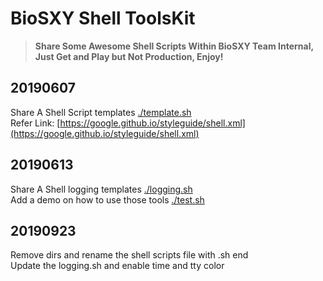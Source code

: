 # BioSXY Shell ToolsKit

  > **Share  Some Awesome Shell Scripts Within BioSXY Team Internal, Just Get and Play but Not Production, Enjoy!**

## 20190607
Share A Shell Script templates [./template.sh](./template.sh)
<br>
Refer Link: [https://google.github.io/styleguide/shell.xml](https://google.github.io/styleguide/shell.xml)

## 20190613
Share A Shell logging templates [./logging.sh](./logging.sh)
<br>
Add a demo on how to use those tools [./test.sh](./test.sh)

## 20190923
Remove dirs and rename the shell scripts file with .sh end
<br>
Update the logging.sh and enable time and tty color

